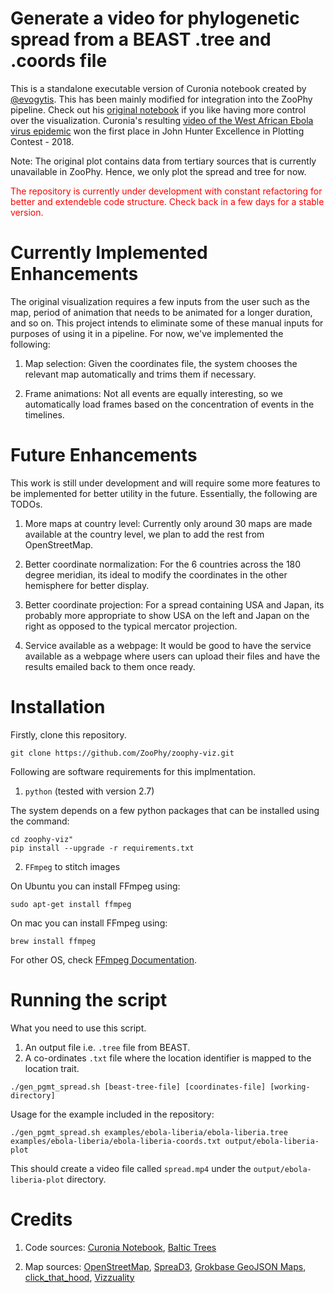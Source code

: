 # Generate a video for phylogenetic spread from a BEAST .tree and .coords file
This is a standalone executable version of Curonia notebook created by [@evogytis](https://github.com/evogytis). This has been mainly modified for integration into the ZooPhy pipeline. Check out his [original notebook](https://github.com/blab/baltic/blob/master/curonia.ipynb) if you like having more control over the visualization. Curonia's resulting [video of the West African Ebola virus epidemic](https://www.youtube.com/watch?v=86LCDRRHaJY) won the first place in John Hunter Excellence in Plotting Contest - 2018.

Note:
The original plot contains data from tertiary sources that is currently unavailable in ZooPhy. Hence, we only plot the spread and tree for now.

<span style="color:red;">The repository is currently under development with constant refactoring for better and extendeble code structure. Check back in a few days for a stable version.</span>

# Currently Implemented Enhancements
The original visualization requires a few inputs from the user such as the map, period of animation that needs to be animated for a longer duration, and so on. This project intends to eliminate some of these manual inputs for purposes of using it in a pipeline. For now, we've implemented the following:

1) Map selection: Given the coordinates file, the system chooses the relevant map automatically and trims them if necessary.

2) Frame animations: Not all events are equally interesting, so we automatically load frames based on the concentration of events in the timelines. 

# Future Enhancements
This work is still under development and will require some more features to be implemented for better utility in the future. Essentially, the following are TODOs.

1) More maps at country level: Currently only around 30 maps are made available at the country level, we plan to add the rest from OpenStreetMap.

2) Better coordinate normalization: For the 6 countries across the 180 degree meridian, its ideal to modify the coordinates in the other hemisphere for better display.

3) Better coordinate projection: For a spread containing USA and Japan, its probably more appropriate to show USA on the left and Japan on the right as opposed to the typical mercator projection.

3) Service available as a webpage: It would be good to have the service available as a webpage where users can upload their files and have the results emailed back to them once ready.

# Installation
Firstly, clone this repository.
```
git clone https://github.com/ZooPhy/zoophy-viz.git
```

Following are software requirements for this implmentation.
1) ```python``` (tested with version 2.7)

The system depends on a few python packages that can be installed using the command:
```
cd zoophy-viz"
pip install --upgrade -r requirements.txt
```

2) ```FFmpeg``` to stitch images 

On Ubuntu you can install FFmpeg using:
```
sudo apt-get install ffmpeg
```
On mac you can install FFmpeg using:
```
brew install ffmpeg
```

For other OS, check [FFmpeg Documentation](https://www.ffmpeg.org/download.html).

# Running the script
What you need to use this script. 
1) An output file i.e. ```.tree``` file from BEAST.
2) A co-ordinates ```.txt``` file where the location identifier is mapped to the location trait.

```
./gen_pgmt_spread.sh [beast-tree-file] [coordinates-file] [working-directory]
```


Usage for the example included in the repository:
```
./gen_pgmt_spread.sh examples/ebola-liberia/ebola-liberia.tree examples/ebola-liberia/ebola-liberia-coords.txt output/ebola-liberia-plot
```
This should create a video file called ```spread.mp4``` under the ```output/ebola-liberia-plot``` directory.

# Credits

1) Code sources: [Curonia Notebook](https://github.com/blab/baltic/blob/master/curonia.ipynb), [Baltic Trees](https://github.com/blab/baltic/blob/master/baltic.py)

2) Map sources: [OpenStreetMap](https://www.openstreetmap.org/), [SpreaD3](https://github.com/phylogeography/SpreaD3), [Grokbase GeoJSON Maps](https://grokbase.com/t/gg/d3-js/1372gq18j9/geojson-maps), [click_that_hood](https://github.com/codeforamerica/click_that_hood), [Vizzuality](https://github.com/Vizzuality/growasia_calculator)
